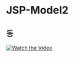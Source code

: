 # JSP-Model2


## 동

[![Watch the Video](https://i.ytimg.com/vi/GK8doT66gFk/maxresdefault.jpg)](https://youtu.be/GK8doT66gFk)

